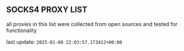 ## SOCKS4 PROXY LIST

all proxies in this list were collected from open sources and tested for functionality

last update: `2025-01-08 22:03:57.173412+00:00`